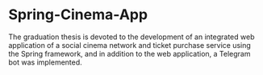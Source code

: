 # Spring-Cinema-App
The graduation thesis is devoted to the development of an integrated web application of a social cinema network and ticket purchase service using the Spring framework, and in addition to the web application, a Telegram bot was implemented.
